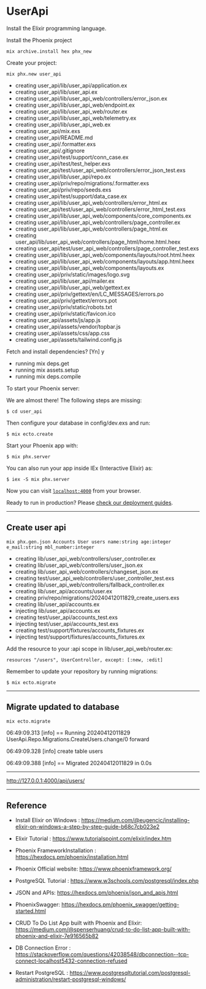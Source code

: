 # UserApi

Install the Elixir programming language.

Install the Phoenix project 

    mix archive.install hex phx_new 
  
Create your project:

    mix phx.new user_api

* creating user_api/lib/user_api/application.ex
* creating user_api/lib/user_api.ex
* creating user_api/lib/user_api_web/controllers/error_json.ex
* creating user_api/lib/user_api_web/endpoint.ex
* creating user_api/lib/user_api_web/router.ex
* creating user_api/lib/user_api_web/telemetry.ex
* creating user_api/lib/user_api_web.ex
* creating user_api/mix.exs
* creating user_api/README.md
* creating user_api/.formatter.exs
* creating user_api/.gitignore
* creating user_api/test/support/conn_case.ex
* creating user_api/test/test_helper.exs
* creating user_api/test/user_api_web/controllers/error_json_test.exs
* creating user_api/lib/user_api/repo.ex
* creating user_api/priv/repo/migrations/.formatter.exs
* creating user_api/priv/repo/seeds.exs
* creating user_api/test/support/data_case.ex
* creating user_api/lib/user_api_web/controllers/error_html.ex
* creating user_api/test/user_api_web/controllers/error_html_test.exs
* creating user_api/lib/user_api_web/components/core_components.ex
* creating user_api/lib/user_api_web/controllers/page_controller.ex
* creating user_api/lib/user_api_web/controllers/page_html.ex
* creating user_api/lib/user_api_web/controllers/page_html/home.html.heex
* creating user_api/test/user_api_web/controllers/page_controller_test.exs
* creating user_api/lib/user_api_web/components/layouts/root.html.heex
* creating user_api/lib/user_api_web/components/layouts/app.html.heex
* creating user_api/lib/user_api_web/components/layouts.ex
* creating user_api/priv/static/images/logo.svg
* creating user_api/lib/user_api/mailer.ex
* creating user_api/lib/user_api_web/gettext.ex
* creating user_api/priv/gettext/en/LC_MESSAGES/errors.po
* creating user_api/priv/gettext/errors.pot
* creating user_api/priv/static/robots.txt
* creating user_api/priv/static/favicon.ico
* creating user_api/assets/js/app.js
* creating user_api/assets/vendor/topbar.js
* creating user_api/assets/css/app.css
* creating user_api/assets/tailwind.config.js

Fetch and install dependencies? [Yn] y
* running mix deps.get
* running mix assets.setup
* running mix deps.compile    

To start your Phoenix server:

We are almost there! The following steps are missing:

    $ cd user_api

Then configure your database in config/dev.exs and run:

    $ mix ecto.create

Start your Phoenix app with:

    $ mix phx.server

You can also run your app inside IEx (Interactive Elixir) as:

    $ iex -S mix phx.server

Now you can visit [`localhost:4000`](http://localhost:4000) from your browser.

Ready to run in production? Please [check our deployment guides](https://hexdocs.pm/phoenix/deployment.html).

------------------------------------------------------------------------------------
## Create user api 

    mix phx.gen.json Accounts User users name:string age:integer e_mail:string mbl_number:integer

* creating lib/user_api_web/controllers/user_controller.ex
* creating lib/user_api_web/controllers/user_json.ex
* creating lib/user_api_web/controllers/changeset_json.ex
* creating test/user_api_web/controllers/user_controller_test.exs
* creating lib/user_api_web/controllers/fallback_controller.ex
* creating lib/user_api/accounts/user.ex
* creating priv/repo/migrations/20240412011829_create_users.exs
* creating lib/user_api/accounts.ex
* injecting lib/user_api/accounts.ex
* creating test/user_api/accounts_test.exs
* injecting test/user_api/accounts_test.exs
* creating test/support/fixtures/accounts_fixtures.ex
* injecting test/support/fixtures/accounts_fixtures.ex

Add the resource to your :api scope in lib/user_api_web/router.ex:

    resources "/users", UserController, except: [:new, :edit]


Remember to update your repository by running migrations:

    $ mix ecto.migrate
------------------------------------------------------------------------------------
## Migrate updated to database  

    mix ecto.migrate

06:49:09.313 [info] == Running 20240412011829 UserApi.Repo.Migrations.CreateUsers.change/0 forward

06:49:09.328 [info] create table users

06:49:09.388 [info] == Migrated 20240412011829 in 0.0s

------------------------------------------------------------------------------------

http://127.0.0.1:4000/api/users/

------------------------------------------------------------------------------------
## Reference

  * Install Elixir on Windows : https://medium.com/@eugencic/installing-elixir-on-windows-a-step-by-step-guide-b68c7cb023e2
  * Elixir Tutorial : https://www.tutorialspoint.com/elixir/index.htm
  * Phoenix FrameworkInstallation : https://hexdocs.pm/phoenix/installation.html
  * Phoenix Official website: https://www.phoenixframework.org/
  * PostgreSQL Tutorial : https://www.w3schools.com/postgresql/index.php

  * JSON and APIs: https://hexdocs.pm/phoenix/json_and_apis.html  
  * PhoenixSwagger: https://hexdocs.pm/phoenix_swagger/getting-started.html
  * CRUD To Do List App built with Phoenix and Elixir: https://medium.com/@spenserhuang/crud-to-do-list-app-built-with-phoenix-and-elixir-7e916565b82

  * DB Connection Error : https://stackoverflow.com/questions/42038548/dbconnection--tcp-connect-localhost5432-connection-refused
  * Restart PostgreSQL : https://www.postgresqltutorial.com/postgresql-administration/restart-postgresql-windows/
